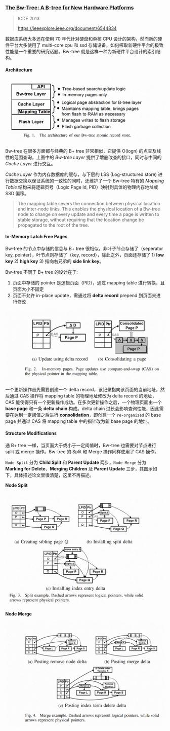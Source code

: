 ### [The Bw-Tree: A B-tree for New Hardware Platforms](../../assets/pdfs/bwtree-icde2013.pdf)

> ICDE 2013
>
> https://ieeexplore.ieee.org/document/6544834

数据库系统大多还在使用 70 年代针对硬盘和单核 CPU 设计的架构，然而新的硬件平台大多使用了 multi-core cpu 和 ssd 存储设备，如何榨取新硬件平台的极致性能是一个重要的研究话题。Bw-tree 就是这样一种为新硬件平台设计的索引结构。

#### Architecture

![bw-tree architecture](../../assets/images/bw-tree-architecture.jpg)

Bw-tree 在很多方面都与经典的 B+ tree 非常相似，它提供 O(logn) 的点查及线性的范围查询，上图中的 *Bw-tree Layer* 提供了增删改查的接口，同时与中间的 *Cache Layer* 进行交互。

*Cache Layer* 作为内存数据库的缓存，与下层的 LSS (Log-structured store) 进行数据交换以保证系统的一致性的同时，还维护了一个 Bw-tree 特有的 *Mapping Table* 结构来将逻辑页号（Logic Page Id, PID）映射到具体的物理内存地址或 SSD 偏移。

> The mapping table severs the connection between physical
location and inter-node links. This enables the physical location
of a Bw-tree node to change on every update and every
time a page is written to stable storage, without requiring that
the location change be propagated to the root of the tree.

#### In-Memory Latch Free Pages

Bw-tree 的节点中存储的信息与 B+ tree 很相似，非叶子节点存储了（seperator key, pointer），叶节点则存储了（key, record），除此之外，页面还存储了 1) **low key** 2) **high key** 3) 指向右兄弟的 **side link key**。

Bw-tree 不同于 B+ tree 的设计在于:

1. 页面中存储的 pointer 是逻辑页面（PID），通过 mapping table 进行转换，且页面大小不固定
2. 页面不允许 in-place update，需通过将 **delta record** prepend 到页面来进行修改

![in memory pages](../../assets/images/bw-tree-in-memory-pages.jpg)

一个更新操作首先需要创建一个 delta record，该记录指向该页面的当前地址，然后通过 CAS 操作将 mapping table 的物理地址修改为 delta record 的地址，CAS 能使得只有一个更新操作成功。在多次更新操作之后，一个物理页面由一个 **base page** 和一条 **delta chain** 构成。delta chain 过长会影响查询性能，因此需要在达到一定阈值之后进行 **consolidation**，即创建一个 `re-organized` 的 base page 并通过 CAS 将 mapping table 中的指针改为新 base page 的地址。

#### Structure Modifications

通 B+ tree 一样，当页面大于或小于一定阈值时，Bw-tree 也需要对节点进行 split 或 merge 操作。Bw-tree 的 Split 和 Merge 操作同样使用了 CAS 操作。

`Node Split` 分为 **Child Split** 和 **Parent Update** 两步，`Node Merge` 分为 **Marking for Delete**、**Merging Children** 及 **Parent Update** 三步，其图示如下，具体描述论文里很清楚，这里不再描述。

**Node Split**

![Node Split](../../assets/images/bw-tree-node-split.jpg)

**Node Merge**

![Node Merge](../../assets/images/bw-tree-node-merge.jpg)